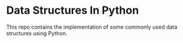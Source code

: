 # Data Structures In Python

This repo contains the implementation of some commonly used data structures using Python.
